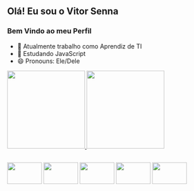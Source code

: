 ## Olá! Eu sou o Vitor Senna
### Bem Vindo ao meu Perfil

- 🔭 Atualmente trabalho como Aprendiz de TI
- 🌱 Estudando JavaScript
- 😄 Pronouns: Ele/Dele


<div>

<a href='https://github.com/VitorSenna13?tab=repositories'>
<img height='180em' src='https://github-readme-stats.vercel.app/api?username=VitorSenna13&show_icons=true&theme=synthwave'>
</a>

<a href='https://github.com/VitorSenna13?tab=repositories'>
<img height='180em' src='https://github-readme-stats.vercel.app/api/top-langs/?username=VitorSenna13&hide_progress=true&theme=synthwave&layout=compact&langs_count=16'>
</a>

</div>

##

<div>
<img align='center' height='50em' width='80' src="https://cdn.jsdelivr.net/gh/devicons/devicon/icons/html5/html5-plain-wordmark.svg" />
<img align='center' height='50em' width='80' src="https://cdn.jsdelivr.net/gh/devicons/devicon/icons/css3/css3-plain-wordmark.svg" />
<img align='center' height='50em' width='80' src="https://cdn.jsdelivr.net/gh/devicons/devicon/icons/javascript/javascript-original.svg" />
<img align='center' height='50em' width='80' src="https://cdn.jsdelivr.net/gh/devicons/devicon/icons/react/react-original-wordmark.svg" />
<img align='center' height='50em' width='80' src="https://cdn.jsdelivr.net/gh/devicons/devicon/icons/electron/electron-original.svg" />
</div>
